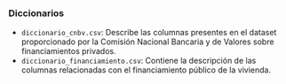 ### Diccionarios

- `diccionario_cnbv.csv`: Describe las columnas presentes en el dataset proporcionado por la Comisión Nacional Bancaria y de Valores sobre financiamientos privados.
- `diccionario_financiamiento.csv`: Contiene la descripción de las columnas relacionadas con el financiamiento público de la vivienda.
